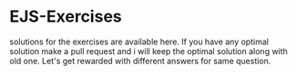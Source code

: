 # EJS-Exercises
solutions for the exercises are available here.
If you have any optimal solution make a pull request and i will keep the optimal solution along with old one.
Let's get rewarded with different answers for same question.

